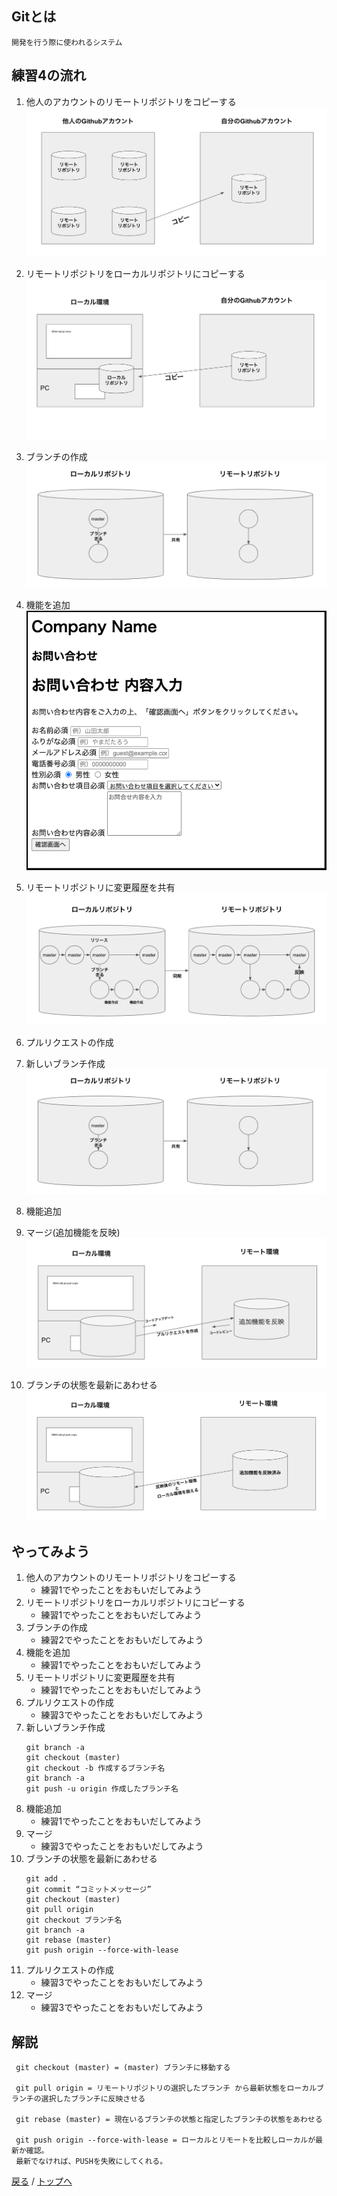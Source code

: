 ## Gitとは
    開発を行う際に使われるシステム

## 練習4の流れ
1. 他人のアカウントのリモートリポジトリをコピーする
![git fork イメージ図](images/fork_image.png)

1. リモートリポジトリをローカルリポジトリにコピーする
![git clone イメージ図](images/clone_image.png)

1. ブランチの作成
![branch イメージ図](images/branch_image.png)

1. 機能を追加
![お問い合わせフォーム画像](images/contact_form_pic.png)

1. リモートリポジトリに変更履歴を共有
![git push イメージ図](images/development_with_branch_image.png)

1. プルリクエストの作成
1. 新しいブランチ作成
![branch イメージ図](images/branch_image.png)
1. 機能追加
1. マージ(追加機能を反映)
![プルリクエスト・マージ イメージ図](images/pullrequest_merge_image.png)

1. ブランチの状態を最新にあわせる
![rebase イメージ図](images/rebase_image.png)


## やってみよう
1. 他人のアカウントのリモートリポジトリをコピーする
    - 練習1でやったことをおもいだしてみよう
1. リモートリポジトリをローカルリポジトリにコピーする
    - 練習1でやったことをおもいだしてみよう
1. ブランチの作成
    - 練習2でやったことをおもいだしてみよう
1. 機能を追加
    - 練習1でやったことをおもいだしてみよう
1. リモートリポジトリに変更履歴を共有
    - 練習1でやったことをおもいだしてみよう
1. プルリクエストの作成
    - 練習3でやったことをおもいだしてみよう
1. 新しいブランチ作成
    ```
    git branch -a
    git checkout (master)
    git checkout -b 作成するブランチ名
    git branch -a
    git push -u origin 作成したブランチ名
    ```
1. 機能追加
    - 練習1でやったことをおもいだしてみよう
1. マージ
    - 練習3でやったことをおもいだしてみよう
1. ブランチの状態を最新にあわせる
    ```
    git add .
    git commit “コミットメッセージ”
    git checkout (master)
    git pull origin
    git checkout ブランチ名
    git branch -a
    git rebase (master)
    git push origin --force-with-lease
    ```
1. プルリクエストの作成
    - 練習3でやったことをおもいだしてみよう
1. マージ
    - 練習3でやったことをおもいだしてみよう

## 解説
   ```
    git checkout (master) = (master) ブランチに移動する

    git pull origin = リモートリポジトリの選択したブランチ から最新状態をローカルブランチの選択したブランチに反映させる

    git rebase (master) = 現在いるブランチの状態と指定したブランチの状態をあわせる

    git push origin --force-with-lease = ローカルとリモートを比較しローカルが最新か確認。
    最新でなければ、PUSHを失敗にしてくれる。
   ```

   [戻る](/web_application/index.md) /
   [トップへ](/README.md)

